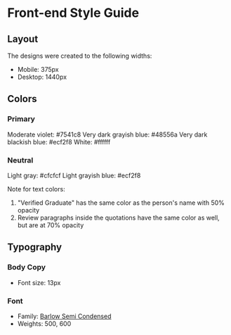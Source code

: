 # Front-end Style Guide

## Layout

The designs were created to the following widths:

- Mobile: 375px
- Desktop: 1440px

## Colors

### Primary

Moderate violet: #7541c8
Very dark grayish blue: #48556a
Very dark blackish blue: #ecf2f8
White: #ffffff

### Neutral

Light gray: #cfcfcf
Light grayish blue: #ecf2f8

Note for text colors:

1. "Verified Graduate" has the same color as the person's name with 50% opacity
2. Review paragraphs inside the quotations have the same color as well, but are at 70% opacity

## Typography

### Body Copy

- Font size: 13px

### Font

- Family: [Barlow Semi Condensed](https://fonts.google.com/specimen/Barlow+Semi+Condensed)
- Weights: 500, 600
